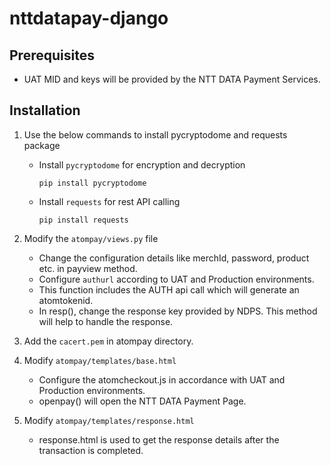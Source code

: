 # nttdatapay-django

## Prerequisites
- UAT MID and keys will be provided by the NTT DATA Payment Services.

## Installation
1. Use the below commands to install pycryptodome and requests package
    - Install `pycryptodome` for encryption and decryption
        ```
        pip install pycryptodome
        ```
    
    - Install `requests` for rest API calling
        ```
        pip install requests
        ```

2. Modify the `atompay/views.py` file
    - Change the configuration details like merchId, password, product etc. in payview method.
    - Configure `authurl` according to UAT and Production environments.
    - This function includes the AUTH api call which will generate an atomtokenid. 
    - In resp(), change the response key provided by NDPS. This method will help to handle the response.

3. Add the `cacert.pem` in atompay directory.

4. Modify `atompay/templates/base.html`
    - Configure the atomcheckout.js in accordance with UAT and Production environments.
    - openpay() will open the NTT DATA Payment Page.

5. Modify `atompay/templates/response.html`
    - response.html is used to get the response details after the transaction is completed.

